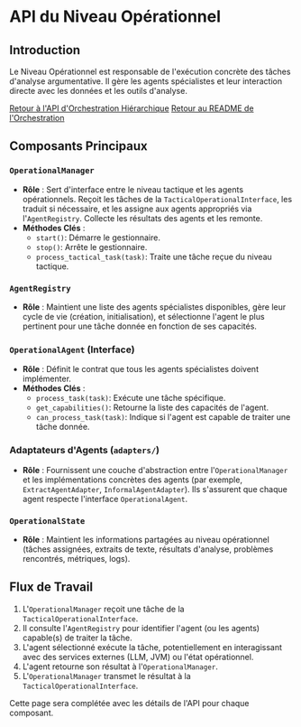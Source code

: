 # API du Niveau Opérationnel

## Introduction

Le Niveau Opérationnel est responsable de l'exécution concrète des tâches d'analyse argumentative. Il gère les agents spécialistes et leur interaction directe avec les données et les outils d'analyse.

[Retour à l'API d'Orchestration Hiérarchique](./hierarchical_architecture_api.md)
[Retour au README de l'Orchestration](./README.md)

## Composants Principaux

### `OperationalManager`
-   **Rôle** : Sert d'interface entre le niveau tactique et les agents opérationnels. Reçoit les tâches de la `TacticalOperationalInterface`, les traduit si nécessaire, et les assigne aux agents appropriés via l'`AgentRegistry`. Collecte les résultats des agents et les remonte.
-   **Méthodes Clés** :
    -   `start()`: Démarre le gestionnaire.
    -   `stop()`: Arrête le gestionnaire.
    -   `process_tactical_task(task)`: Traite une tâche reçue du niveau tactique.

### `AgentRegistry`
-   **Rôle** : Maintient une liste des agents spécialistes disponibles, gère leur cycle de vie (création, initialisation), et sélectionne l'agent le plus pertinent pour une tâche donnée en fonction de ses capacités.

### `OperationalAgent` (Interface)
-   **Rôle** : Définit le contrat que tous les agents spécialistes doivent implémenter.
-   **Méthodes Clés** :
    -   `process_task(task)`: Exécute une tâche spécifique.
    -   `get_capabilities()`: Retourne la liste des capacités de l'agent.
    -   `can_process_task(task)`: Indique si l'agent est capable de traiter une tâche donnée.

### Adaptateurs d'Agents (`adapters/`)
-   **Rôle** : Fournissent une couche d'abstraction entre l'`OperationalManager` et les implémentations concrètes des agents (par exemple, `ExtractAgentAdapter`, `InformalAgentAdapter`). Ils s'assurent que chaque agent respecte l'interface `OperationalAgent`.

### `OperationalState`
-   **Rôle** : Maintient les informations partagées au niveau opérationnel (tâches assignées, extraits de texte, résultats d'analyse, problèmes rencontrés, métriques, logs).

## Flux de Travail

1.  L'`OperationalManager` reçoit une tâche de la `TacticalOperationalInterface`.
2.  Il consulte l'`AgentRegistry` pour identifier l'agent (ou les agents) capable(s) de traiter la tâche.
3.  L'agent sélectionné exécute la tâche, potentiellement en interagissant avec des services externes (LLM, JVM) ou l'état opérationnel.
4.  L'agent retourne son résultat à l'`OperationalManager`.
5.  L'`OperationalManager` transmet le résultat à la `TacticalOperationalInterface`.

Cette page sera complétée avec les détails de l'API pour chaque composant.
